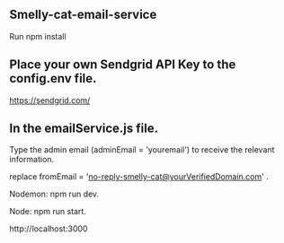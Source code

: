 ## Smelly-cat-email-service

Run npm install

## Place your own Sendgrid API Key to the config.env file.
https://sendgrid.com/

## Ιn the emailService.js file.

Type the admin email (adminEmail = 'youremail') to receive the relevant information.

replace fromEmail = 'no-reply-smelly-cat@yourVerifiedDomain.com' .

Nodemon: npm run dev.

Node: npm run start.

http://localhost:3000
